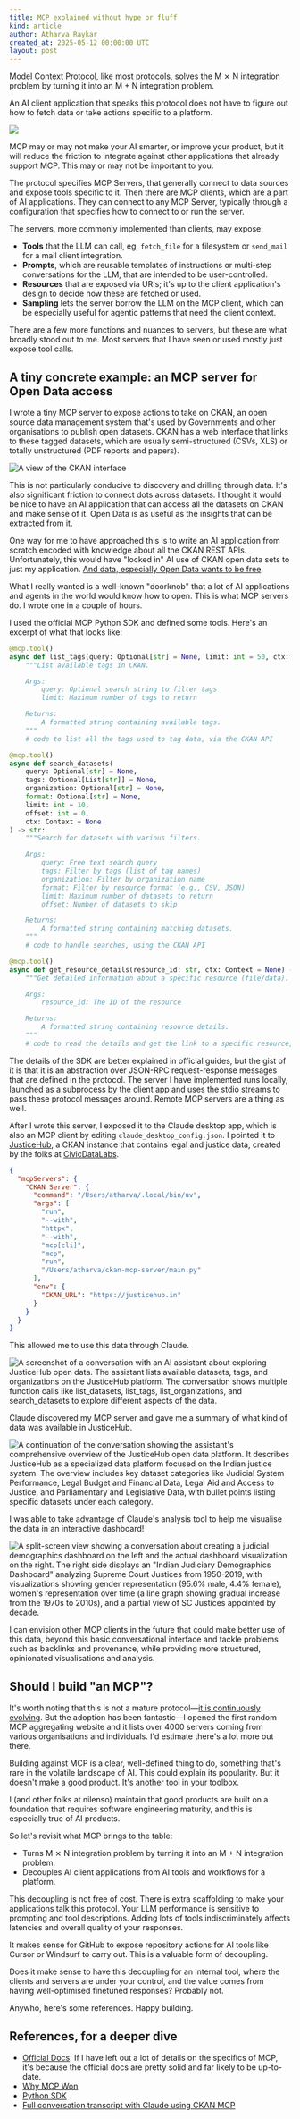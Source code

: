```yaml
---
title: MCP explained without hype or fluff
kind: article
author: Atharva Raykar
created_at: 2025-05-12 00:00:00 UTC
layout: post
---
```

Model Context Protocol, like most protocols, solves the M ⨯ N integration problem by turning it into an M + N integration problem.

An AI client application that speaks this protocol does not have to figure out how to fetch data or take actions specific to a platform.

![](/images/blog/mcp.jpg)

MCP may or may not make your AI smarter, or improve your product, but it will reduce the friction to integrate against other applications that already support MCP. This may or may not be important to you.

The protocol specifies MCP Servers, that generally connect to data sources and expose tools specific to it. Then there are MCP clients, which are a part of AI applications. They can connect to any MCP Server, typically through a configuration that specifies how to connect to or run the server.

The servers, more commonly implemented than clients, may expose:

* **Tools** that the LLM can call, eg, `fetch_file` for a filesystem or `send_mail` for a mail client integration.
* **Prompts**, which are reusable templates of instructions or multi-step conversations for the LLM, that are intended to be user-controlled.
* **Resources** that are exposed via URIs; it's up to the client application's design to decide how these are fetched or used.
* **Sampling** lets the server borrow the LLM on the MCP client, which can be especially useful for agentic patterns that need the client context.

There are a few more functions and nuances to servers, but these are what broadly stood out to me. Most servers that I have seen or used mostly just expose tool calls.

## A tiny concrete example: an MCP server for Open Data access

I wrote a tiny MCP server to expose actions to take on CKAN, an open source data management system that's used by Governments and other organisations to publish open datasets. CKAN has a web interface that links to these tagged datasets, which are usually semi-structured (CSVs, XLS) or totally unstructured (PDF reports and papers).

![A view of the CKAN interface](/images/blog/screenshot-2025-05-14-at-15.48.51.png)

This is not particularly conducive to discovery and drilling through data. It's also significant friction to connect dots across datasets. I thought it would be nice to have an AI application that can access all the datasets on CKAN and make sense of it. Open Data is as useful as the insights that can be extracted from it.

One way for me to have approached this is to write an AI application from scratch encoded with knowledge about all the CKAN REST APIs. Unfortunately, this would have "locked in" AI use of CKAN open data sets to just my application. [And data, especially Open Data wants to be free](https://en.wikipedia.org/wiki/Information_wants_to_be_free).

What I really wanted is a well-known "doorknob" that a lot of AI applications and agents in the world would know how to open. This is what MCP servers do. I wrote one in a couple of hours.

I used the official MCP Python SDK and defined some tools. Here's an excerpt of what that looks like:

```python
@mcp.tool()
async def list_tags(query: Optional[str] = None, limit: int = 50, ctx: Context = None) -> str:
    """List available tags in CKAN.

    Args:
        query: Optional search string to filter tags
        limit: Maximum number of tags to return

    Returns:
        A formatted string containing available tags.
    """
    # code to list all the tags used to tag data, via the CKAN API

@mcp.tool()
async def search_datasets(
    query: Optional[str] = None,
    tags: Optional[List[str]] = None,
    organization: Optional[str] = None,
    format: Optional[str] = None,
    limit: int = 10,
    offset: int = 0,
    ctx: Context = None
) -> str:
    """Search for datasets with various filters.

    Args:
        query: Free text search query
        tags: Filter by tags (list of tag names)
        organization: Filter by organization name
        format: Filter by resource format (e.g., CSV, JSON)
        limit: Maximum number of datasets to return
        offset: Number of datasets to skip

    Returns:
        A formatted string containing matching datasets.
    """
    # code to handle searches, using the CKAN API

@mcp.tool()
async def get_resource_details(resource_id: str, ctx: Context = None) -> str:
    """Get detailed information about a specific resource (file/data).

    Args:
        resource_id: The ID of the resource

    Returns:
        A formatted string containing resource details.
    """
    # code to read the details and get the link to a specific resource, using the CKAN API
```

The details of the SDK are better explained in official guides, but the gist of it is that it is an abstraction over JSON-RPC request-response messages that are defined in the protocol. The server I have implemented runs locally, launched as a subprocess by the client app and uses the stdio streams to pass these protocol messages around. Remote MCP servers are a thing as well.

After I wrote this server, I exposed it to the Claude desktop app, which is also an MCP client by editing `claude_desktop_config.json`. I pointed it to [JusticeHub](https://justicehub.in), a CKAN instance that contains legal and justice data, created by the folks at [CivicDataLabs](https://civicdatalab.in/).

```json
{
  "mcpServers": {
    "CKAN Server": {
      "command": "/Users/atharva/.local/bin/uv",
      "args": [
        "run",
        "--with",
        "httpx",
        "--with",
        "mcp[cli]",
        "mcp",
        "run",
        "/Users/atharva/ckan-mcp-server/main.py"
      ],
      "env": {
        "CKAN_URL": "https://justicehub.in"
      }
    }
  }
}
```

This allowed me to use this data through Claude.

![A screenshot of a conversation with an AI assistant about exploring JusticeHub open data. The assistant lists available datasets, tags, and organizations on the JusticeHub platform. The conversation shows multiple function calls like list_datasets, list_tags, list_organizations, and search_datasets to explore different aspects of the data.](/images/blog/screenshot-2025-05-14-at-14.58.08.png)

Claude discovered my MCP server and gave me a summary of what kind of data was available in JusticeHub.

![A continuation of the conversation showing the assistant's comprehensive overview of the JusticeHub open data platform. It describes JusticeHub as a specialized data platform focused on the Indian justice system. The overview includes key dataset categories like Judicial System Performance, Legal Budget and Financial Data, Legal Aid and Access to Justice, and Parliamentary and Legislative Data, with bullet points listing specific datasets under each category.](/images/blog/screenshot-2025-05-14-at-14.58.41.png)

I was able to take advantage of Claude's analysis tool to help me visualise the data in an interactive dashboard!

![A split-screen view showing a conversation about creating a judicial demographics dashboard on the left and the actual dashboard visualization on the right. The right side displays an "Indian Judiciary Demographics Dashboard" analyzing Supreme Court Justices from 1950-2019, with visualizations showing gender representation (95.6% male, 4.4% female), women's representation over time (a line graph showing gradual increase from the 1970s to 2010s), and a partial view of SC Justices appointed by decade.](/images/blog/screenshot-2025-05-14-at-14.59.44.png)

I can envision other MCP clients in the future that could make better use of this data, beyond this basic conversational interface and tackle problems such as backlinks and provenance, while providing more structured, opinionated visualisations and analysis.

## Should I build "an MCP"?

It's worth noting that this is not a mature protocol—[it is continuously evolving](https://modelcontextprotocol.io/development/roadmap). But the adoption has been fantastic—I opened the first random MCP aggregating website and it lists over 4000 servers coming from various organisations and individuals. I'd estimate there's a lot more out there.

Building against MCP is a clear, well-defined thing to do, something that's rare in the volatile landscape of AI. This could explain its popularity. But it doesn't make a good product. It's another tool in your toolbox.

I (and other folks at nilenso) maintain that good products are built on a foundation that requires software engineering maturity, and this is especially true of AI products.

So let's revisit what MCP brings to the table:

* Turns M ⨯ N integration problem by turning it into an M + N integration problem.
* Decouples AI client applications from AI tools and workflows for a platform.

This decoupling is not free of cost. There is extra scaffolding to make your applications talk this protocol. Your LLM performance is sensitive to prompting and tool descriptions. Adding lots of tools indiscriminately affects latencies and overall quality of your responses.

It makes sense for GitHub to expose repository actions for AI tools like Cursor or Windsurf to carry out. This is a valuable form of decoupling.

Does it make sense to have this decoupling for an internal tool, where the clients and servers are under your control, and the value comes from having well-optimised finetuned responses? Probably not.

Anywho, here's some references. Happy building.

## References, for a deeper dive

* [Official Docs](https://modelcontextprotocol.io/introduction): If I have left out a lot of details on the specifics of MCP, it's because the official docs are pretty solid and far likely to be up-to-date.
* [Why MCP Won](https://www.latent.space/p/why-mcp-won)
* [Python SDK](https://github.com/modelcontextprotocol/python-sdk)
* [Full conversation transcript with Claude using CKAN MCP](https://claude.ai/share/e0ffb600-abf1-4f6f-8fd8-6269ba83d73d)

